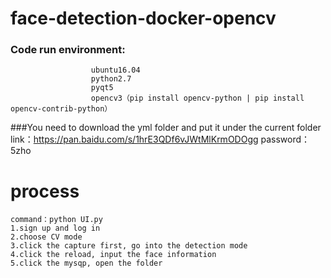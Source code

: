 # face-detection-docker-opencv
### Code run environment:
                      ubuntu16.04
                      python2.7 
                      pyqt5
                      opencv3（pip install opencv-python | pip install opencv-contrib-python）
###You need to download the yml folder and put it under the current folder
    link：https://pan.baidu.com/s/1hrE3QDf6vJWtMlKrmODOgg 
    password：5zho 

# process
    command：python UI.py
    1.sign up and log in
    2.choose CV mode
    3.click the capture first, go into the detection mode
    4.click the reload, input the face information
    5.click the mysqp, open the folder
    


